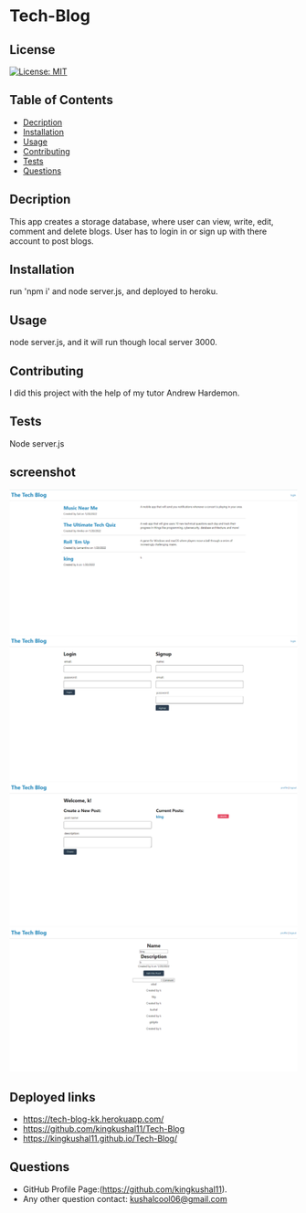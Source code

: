 # Tech-Blog
## License
[![License: MIT](https://img.shields.io/badge/License-MIT-yellow.svg)](https://opensource.org/licenses/MIT)  
## Table of Contents  
- [Decription](#decription)  
- [Installation](#installation)
- [Usage](#usage) 
- [Contributing](#contributing)  
- [Tests](#tests)   
- [Questions](#questions) 
## Decription
This app creates a storage database, where user can view, write, edit, comment  and delete blogs. User has to login in or sign up with there account to post blogs.
## Installation
run 'npm i' and node server.js, and deployed to heroku.
## Usage
node server.js, and it will run though local server 3000.
## Contributing
I did this project with the help of my tutor Andrew Hardemon.
## Tests
Node server.js
## screenshot
<img src=Assets\tech1.png>
<img src=Assets\tech2.png>
<img src=Assets\tech3.png>
<img src=Assets\tech4.png>

## Deployed links
- https://tech-blog-kk.herokuapp.com/
- https://github.com/kingkushal11/Tech-Blog
- https://kingkushal11.github.io/Tech-Blog/

## Questions
- GitHub Profile Page:(https://github.com/kingkushal11).
- Any other question contact: kushalcool06@gmail.com
